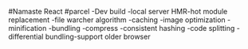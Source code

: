#Namaste React
#parcel
-Dev build
-local server
HMR-hot module replacement
-file warcher algorithm
-caching
-image optimization
-minification
-bundling
-compress
-consistent hashing
-code splitting
-differential bundling-support older browser

